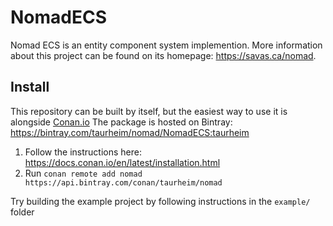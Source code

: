 # NomadECS
Nomad ECS is an entity component system implemention. More information about this project can be found on its homepage: https://savas.ca/nomad.

## Install
This repository can be built by itself, but the easiest way to use it is alongside [Conan.io](https://conan.io/)
The package is hosted on Bintray: https://bintray.com/taurheim/nomad/NomadECS:taurheim

1. Follow the instructions here: https://docs.conan.io/en/latest/installation.html
1. Run `conan remote add nomad https://api.bintray.com/conan/taurheim/nomad`

Try building the example project by following instructions in the `example/` folder
